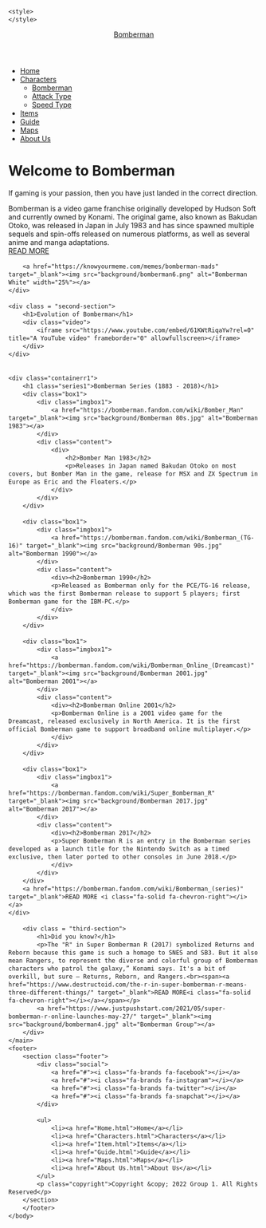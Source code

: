 <!DOCTYPE html>
<html lang="en">
<head>
    <meta charset="utf-8">
    <title>Home</title>
    <link rel="stylesheet" href="style.css">
    <link href="https://fonts.googleapis.com/css2?family=Trade+Winds&display=swap" rel="stylesheet">
    <link href="https://fonts.googleapis.com/css2?family=Jost:wght@500&family=Koulen&display=swap" rel="stylesheet">
    <link href="https://fonts.googleapis.com/css2?family=Koulen&display=swap" rel="stylesheet">
    <script src="https://kit.fontawesome.com/02b5efba00.js" crossorigin="anonymous"></script>

    <style>
    </style>

</head>
<body>
    <div class="home">
        <header>
            <a href="Home.html" class="logo">Bomberman</a>
        </header>
        <nav>
            <ul class="menu">
                <li><a href="Home.html">Home</a></li>
                <li><a href="Characters.html">Characters <i class="fa-solid fa-chevron-down"></i> </a>
                    <ul class="dropdown">
                        <li><a href="Characters.html">Bomberman</a></li>
                        <li><a href="Characters.html">Attack Type</a></li>
                        <li><a href="Characters.html">Speed Type</a></li>
                    </ul></li>
                <li><a href="Item.html">Items</a></li>
                <li><a href="Guide.html">Guide</a></li>
                <li><a href="Maps.html">Maps</a></li>
                <li><a href="About Us.html">About Us</a></li>
            </ul>
        </nav>
    </div>
<main>
    <div class="banner-text">
        <h1>Welcome to Bomberman</h1>
        <p>If gaming is your passion, then you have just landed in the correct direction.</p>
        <i class="fa-solid fa-angles-down"></i>
    </div>
    <div class="bomberman-white">
        <p>Bomberman is a video game franchise originally developed by Hudson Soft and currently owned by Konami. The original game, also known as Bakudan Otoko, was released in Japan in July 1983 and has since spawned multiple sequels and spin-offs released on numerous platforms, as well as several anime and manga adaptations.<br><a href="https://en.wikipedia.org/wiki/Bomberman" target="_blank">READ MORE<i class="fa-solid fa-chevron-right"></i></a></p>

        <a href="https://knowyourmeme.com/memes/bomberman-mads" target="_blank"><img src="background/bomberman6.png" alt="Bomberman White" width="25%"></a>
    </div>
    
    <div class = "second-section">
        <h1>Evolution of Bomberman</h1>
        <div class="video">
            <iframe src="https://www.youtube.com/embed/61KWtRiqaYw?rel=0" title="A YouTube video" frameborder="0" allowfullscreen></iframe>
        </div>
    </div>
    
    
    <div class="containerr1">
        <h1 class="series1">Bomberman Series (1883 - 2018)</h1>
        <div class="box1">
            <div class="imgbox1">
                <a href="https://bomberman.fandom.com/wiki/Bomber_Man" target="_blank"><img src="background/Bomberman 80s.jpg" alt="Bomberman 1983"></a>
            </div>
            <div class="content">
                <div>
                    <h2>Bomber Man 1983</h2>
                    <p>Releases in Japan named Bakudan Otoko on most covers, but Bomber Man in the game, release for MSX and ZX Spectrum in Europe as Eric and the Floaters.</p>
                </div>
            </div>
        </div>
        
        <div class="box1">
            <div class="imgbox1">
                <a href="https://bomberman.fandom.com/wiki/Bomberman_(TG-16)" target="_blank"><img src="background/Bomberman 90s.jpg" alt="Bomberman 1990"></a>
            </div>
            <div class="content">
                <div><h2>Bomberman 1990</h2>
                <p>Released as Bomberman only for the PCE/TG-16 release, which was the first Bomberman release to support 5 players; first Bomberman game for the IBM-PC.</p>
                </div>
            </div>
        </div>

        <div class="box1">
            <div class="imgbox1">
                <a href="https://bomberman.fandom.com/wiki/Bomberman_Online_(Dreamcast)" target="_blank"><img src="background/Bomberman 2001.jpg" alt="Bomberman 2001"></a>
            </div>
            <div class="content">
                <div><h2>Bomberman Online 2001</h2>
                <p>Bomberman Online is a 2001 video game for the Dreamcast, released exclusively in North America. It is the first official Bomberman game to support broadband online multiplayer.</p>
                </div>
            </div>
        </div>

        <div class="box1">
            <div class="imgbox1">
                <a href="https://bomberman.fandom.com/wiki/Super_Bomberman_R" target="_blank"><img src="background/Bomberman 2017.jpg" alt="Bomberman 2017"></a>
            </div>
            <div class="content">
                <div><h2>Bomberman 2017</h2>
                <p>Super Bomberman R is an entry in the Bomberman series developed as a launch title for the Nintendo Switch as a timed exclusive, then later ported to other consoles in June 2018.</p>
                </div>
            </div>
        </div>
        <a href="https://bomberman.fandom.com/wiki/Bomberman_(series)" target="_blank">READ MORE <i class="fa-solid fa-chevron-right"></i></a>
    </div>
        
        <div class = "third-section">
            <h1>Did you know?</h1>
            <p>The "R" in Super Bomberman R (2017) symbolized Returns and Reborn because this game is such a homage to SNES and SB3. But it also mean Rangers, to represent the diverse and colorful group of Bomberman characters who patrol the galaxy,” Konami says. It's a bit of overkill, but sure — Returns, Reborn, and Rangers.<br><span><a href="https://www.destructoid.com/the-r-in-super-bomberman-r-means-three-different-things/" target="_blank">READ MORE<i class="fa-solid fa-chevron-right"></i></a></span></p>
            <a href="https://www.justpushstart.com/2021/05/super-bomberman-r-online-launches-may-27/" target="_blank"><img src="background/bomberman4.jpg" alt="Bomberman Group"></a>
        </div> 
    </main>
    <footer>
        <section class="footer">
            <div class="social">
                <a href="#"><i class="fa-brands fa-facebook"></i></a>
                <a href="#"><i class="fa-brands fa-instagram"></i></a>
                <a href="#"><i class="fa-brands fa-twitter"></i></a>
                <a href="#"><i class="fa-brands fa-snapchat"></i></a>
            </div>

            <ul>
                <li><a href="Home.html">Home</a></li>
                <li><a href="Characters.html">Characters</a></li>
                <li><a href="Item.html">Items</a></li>
                <li><a href="Guide.html">Guide</a></li>
                <li><a href="Maps.html">Maps</a></li>
                <li><a href="About Us.html">About Us</a></li>
            </ul>
            <p class="copyright">Copyright &copy; 2022 Group 1. All Rights Reserved</p>
        </section>
        </footer>
    </body>
</html>
